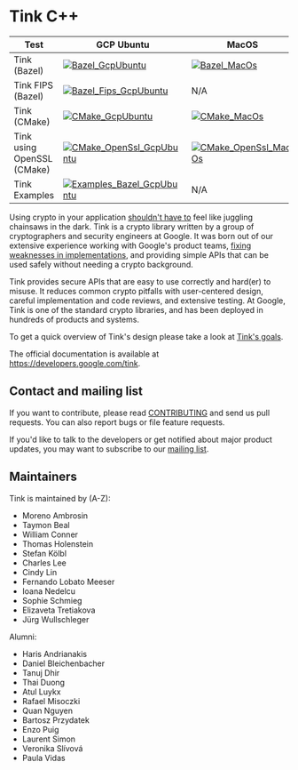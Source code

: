 # Tink C++

<!-- GCP Ubuntu --->

[tink_cc_bazel_badge_gcp_ubuntu]: https://storage.googleapis.com/tink-kokoro-build-badges/tink-cc-bazel-gcp-ubuntu.svg
[tink_cc_bazel_fips_badge_gcp_ubuntu]: https://storage.googleapis.com/tink-kokoro-build-badges/tink-cc-bazel-fips-gcp-ubuntu.svg
[tink_cc_cmake_badge_gcp_ubuntu]: https://storage.googleapis.com/tink-kokoro-build-badges/tink-cc-cmake-gcp-ubuntu.svg
[tink_cc_cmake_openssl_badge_gcp_ubuntu]: https://storage.googleapis.com/tink-kokoro-build-badges/tink-cc-cmake-openssl-gcp-ubuntu.svg
[tink_cc_examples_bazel_badge_gcp_ubuntu]: https://storage.googleapis.com/tink-kokoro-build-badges/tink-cc-examples-bazel-gcp-ubuntu.svg

<!-- MacOS --->

[tink_cc_bazel_badge_macos]: https://storage.googleapis.com/tink-kokoro-build-badges/tink-cc-bazel-macos-external.svg
[tink_cc_cmake_badge_macos]: https://storage.googleapis.com/tink-kokoro-build-badges/tink-cc-cmake-macos-external.svg
[tink_cc_cmake_openssl_badge_macos]: https://storage.googleapis.com/tink-kokoro-build-badges/tink-cc-cmake-openssl-macos-external.svg

**Test**                         | **GCP Ubuntu**                                                                    | **MacOS**
-------------------------------- | --------------------------------------------------------------------------------- | ---------
Tink (Bazel)                     | [![Bazel_GcpUbuntu][tink_cc_bazel_badge_gcp_ubuntu]](#)                           | [![Bazel_MacOs][tink_cc_bazel_badge_macos]](#)
Tink FIPS (Bazel)                | [![Bazel_Fips_GcpUbuntu][tink_cc_bazel_fips_badge_gcp_ubuntu]](#)                 | N/A
Tink (CMake)                     | [![CMake_GcpUbuntu][tink_cc_cmake_badge_gcp_ubuntu]](#)                           | [![CMake_MacOs][tink_cc_cmake_badge_macos]](#)
Tink using OpenSSL (CMake)       | [![CMake_OpenSsl_GcpUbuntu][tink_cc_cmake_openssl_badge_gcp_ubuntu]](#)           | [![CMake_OpenSsl_MacOs][tink_cc_cmake_openssl_badge_macos]](#)
Tink Examples                    | [![Examples_Bazel_GcpUbuntu][tink_cc_examples_bazel_badge_gcp_ubuntu]](#)         | N/A

Using crypto in your application [shouldn't have to][devs_are_users_too_slides]
feel like juggling chainsaws in the dark. Tink is a crypto library written by a
group of cryptographers and security engineers at Google. It was born out of our
extensive experience working with Google's product teams,
[fixing weaknesses in implementations](https://github.com/google/wycheproof),
and providing simple APIs that can be used safely without needing a crypto
background.

Tink provides secure APIs that are easy to use correctly and hard(er) to misuse.
It reduces common crypto pitfalls with user-centered design, careful
implementation and code reviews, and extensive testing. At Google, Tink is one
of the standard crypto libraries, and has been deployed in hundreds of products
and systems.

To get a quick overview of Tink's design please take a look at
[Tink's goals](https://developers.google.com/tink/design/goals_of_tink).

The official documentation is available at https://developers.google.com/tink.

[devs_are_users_too_slides]: https://www.usenix.org/sites/default/files/conference/protected-files/hotsec15_slides_green.pdf

## Contact and mailing list

If you want to contribute, please read [CONTRIBUTING](docs/CONTRIBUTING.md) and
send us pull requests. You can also report bugs or file feature requests.

If you'd like to talk to the developers or get notified about major product
updates, you may want to subscribe to our
[mailing list](https://groups.google.com/forum/#!forum/tink-users).

## Maintainers

Tink is maintained by (A-Z):

-   Moreno Ambrosin
-   Taymon Beal
-   William Conner
-   Thomas Holenstein
-   Stefan Kölbl
-   Charles Lee
-   Cindy Lin
-   Fernando Lobato Meeser
-   Ioana Nedelcu
-   Sophie Schmieg
-   Elizaveta Tretiakova
-   Jürg Wullschleger

Alumni:

-   Haris Andrianakis
-   Daniel Bleichenbacher
-   Tanuj Dhir
-   Thai Duong
-   Atul Luykx
-   Rafael Misoczki
-   Quan Nguyen
-   Bartosz Przydatek
-   Enzo Puig
-   Laurent Simon
-   Veronika Slívová
-   Paula Vidas
